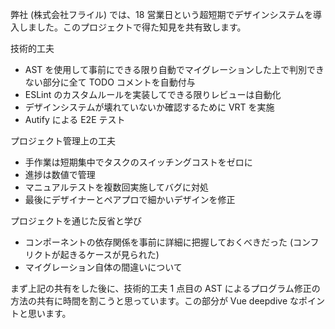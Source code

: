 弊社 (株式会社フライル) では、18 営業日という超短期でデザインシステムを導入しました。このプロジェクトで得た知見を共有致します。

技術的工夫

- AST を使用して事前にできる限り自動でマイグレーションした上で判別できない部分に全て TODO コメントを自動付与
- ESLint のカスタムルールを実装してできる限りレビューは自動化
- デザインシステムが壊れていないか確認するために VRT を実施
- Autify による E2E テスト

プロジェクト管理上の工夫

- 手作業は短期集中でタスクのスイッチングコストをゼロに
- 進捗は数値で管理
- マニュアルテストを複数回実施してバグに対処
- 最後にデザイナーとペアプロで細かいデザインを修正

プロジェクトを通じた反省と学び

- コンポーネントの依存関係を事前に詳細に把握しておくべきだった (コンフリクトが起きるケースが見られた)
- マイグレーション自体の間違いについて

まず上記の共有をした後に、技術的工夫 1 点目の AST によるプログラム修正の方法の共有に時間を割こうと思っています。この部分が Vue deepdive なポイントと思います。
